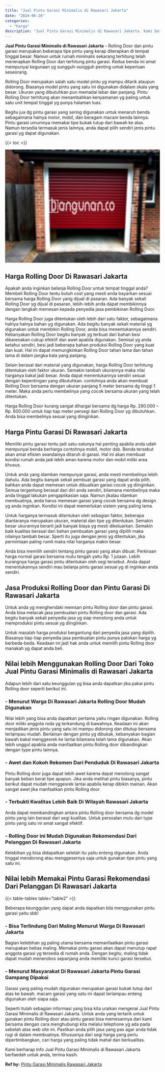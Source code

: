 ```yaml
---
title: "Jual Pintu Garasi Minimalis di Rawasari Jakarta"
date: "2024-06-28"
categories: 
  - "harga"
description: "Jual Pintu Garasi Minimalis di Rawasari Jakarta. Kami berharap Info Jual Pintu Garasi Minimalis di Rawasari Jakarta berfaedah untuk anda, terima kasih...."
---
```


**Jual Pintu Garasi Minimalis di Rawasari Jakarta** – Rolling Door dan pintu garasi merupakan beberapa tipe pintu yang kerap diterapkan di tempat tinggal besar. Namun untuk rumah minimalis sekarang terhitung telah menerapkan Rolling Door dan terhitung pintu garasi. Kedua benda ini amat mempunyai kegunaan yg sungguh-sungguh penting untuk keperluan seseorang.

Rolling Door merupakan salah satu model pintu yg mampu ditarik ataupun didorong. Biasanya model pintu yang satu ini digunakan didalam skala yang besar. Ukuran yang dibutuhkan pun memadai lebar dan panjang. Pintu Rolling Door terhitung akan menambahkan kenyamanan yg paling untuk satu unit tempat tinggal yg punya halaman luas.

Begitu jua dg pintu garasi yang sering digunakan untuk menaruh benda sebagaimana halnya motor, mobil, dan beragam macam benda lainnya. Pintu garasi umumnya memakai tipe bukak tutup dari bawah ke atas. Namun tersedia termasuk jenis lainnya, anda dapat pilih sendiri jenis pintu garasi yg dapat digunakan.

{{< toc >}}

![Jual Pintu Garasi Minimalis di Rawasari Jakarta](/images/pintu-garasi-31.png)

## Harga Rolling Door Di Rawasari Jakarta

Apakah anda inginkan belanja Rolling Door untuk tempat tinggal anda? Membeli Rolling Door tentu butuh cost yang mesti anda bayarkan sesuai bersama harga Rolling Door yang dijual di pasaran. Ada banyak sekali Rolling Door yg dijual di pasaran, lebih-lebih anda dapat membikinnya dengan langkah memesan kepada penyedia jasa pembikinan Rolling Door.

Harga Rolling Door juga ditentukan oleh lebih dari satu faktor, sebagaimana halnya halnya bahan yg digunakan. Ada begitu banyak sekali material yg digunakan untuk membikin Rolling Door, anda bisa menentukannya sendiri. Kebanyakan Rolling Door begitu banyak yg terbuat dari bahan besi dikarenakan cukup efektif dan awet apabila digunakan. Semisal yg anda ketahui sendiri, besi jadi beberapa bahan produksi Rolling Door yang kuat dan kuat. Hal ini dapat memungkinkan Rolling Door tahan lama dan tahan lama di dalam jangka kala yang panjang.

Selain berasal dari material yang digunakan, harga Rolling Door terhitung ditentukan oleh faktor ukuran. Semakin tambah ukurannya maka nilai harganya bakal jadi besar. Anda dapat menentukannya sendiri sesuai dengan kepentingan yang dibutuhkan. contohnya anda akan membuat Rolling Door bersama dengan ukuran panjang 5 meter bersama dg tinggi 1 meter. Maka anda perlu membelinya yang cocok bersama ukuran yang telah ditentukan.

Harga Rolling Door kurang sangat dihargai bersama dg harga Rp. 290.000 – Rp. 600.000 untuk tiap tiap meter persegi dari Rolling Door yg dibutuhkan. Anda bisa membelinya sesuai yang diinginkan.

## Harga Pintu Garasi Di Rawasari Jakarta

Memiliki pintu garasi tentu jadi satu-satunya hal penting apabila anda udah mempunyai benda berharga contohnya mobil, motor dsb. Benda tersebut akan amat efisien seandainya ditaruh di garasi. Hal ini akan membuat kondisi rumah anda jadi lebih aman karena motor dan mobil miliki area khusus.

Untuk anda yang idamkan mempunyai garasi, anda mesti membelinya lebih dahulu. Ada begitu banyak sekali pembuat garasi yang dapat anda pilih, bahkan anda dapat memesan untuk dibuatkan garasi cocok yg diinginkan. Semua tergantung berasal dari diri anda sendiri, bilamana membelinya maka anda tinggal lakukan pengaplikasian saja. Namun jikalau idamkan membuatnya, anda harus memesan garasi yang cocok bersama dg design yg anda inginkan. Kondisi ini dapat memerlukan sistem yang paling lama.

Untuk harganya termasuk ditentukan oleh sebagian faktor, beberapa diantaranya merupakan ukuran, material dan tipe yg ditentukan. Semakin besar ukurannya berarti jadi banyak biaya yg mesti dikeluarkan. Semakin baik kualitas berasal dari bahan pembuatan garasi yang dipilih maka nilainya tambah besar. Sperti itu juga dengan jenis yg ditentukan, jika permintaan paling rumit maka nilai harganya makin besar.

Anda bisa memilih sendiri tentang pintu garasi yang akan dibuat. Perkiraan harga normal garasi bersama mutu tengah yaitu Rp. 1 jutaan. Lebih kurangnya harga garasi pintu ditentukan oleh segi tersebut. Anda dapat menentukannya sendiri mau belanja pintu garasi sesuai yg di inginkan anda sendiri.

## Jasa Produksi Rolling Door dan Pintu Garasi Di Rawasari Jakarta

Untuk anda yg menghendaki memsan pintu Rolling door dan pintu garasi. Anda bisa melacak jasa pembuatan pintu Rolling door dan garasi. Ada begitu banyak sekali penyedia jasa yg siap menolong anda untuk memproduksi pintu sesuai yg diinginkan.

Untuk masalah harga produksi bergantung dari penyedia jasa yang dipilih. Biasanya tiap-tiap penyedia jasa pembuatan pintu punya patokan harga yg berbeda-beda. Keadaan ini jadi hak anda untuk memilih pintu Rolling door manakah yg dapat anda beli.

## Nilai lebih Menggunakan Rolling Door Dari Toko Jual Pintu Garasi Minimalis di Rawasari Jakarta

Adapun lebih dari satu keunggulan yg bisa anda dapatkan jika pakai pintu Rolling door seperti berikut ini.

### \- Menurut Warga Di Rawasari Jakarta Rolling Door Mudah Digunakan

Nilai lebih yang bisa anda dapatkan pertama yaitu ringan digunakan. Rolling door miliki anggota roda yg terkandung di bawahnya. Keadaan ini akan menjadikan jenis pintu yang satu ini mampu didorong dan ditutup bersama terlampau mudah. Berlainan dengan pintu yg dibukak, kebanyakan bagian bawah bakal menggesrek ke lantai bilamana telah lama digunakan. Akan lebih unggul apabila anda manfaatkan pintu Rolling door dibandingkan dengan type pintu lainnya.

### \- Awet dan Kokoh Rekomen Dari Penduduk Di Rawasari Jakarta

Pintu Rolling door juga dapat lebih awet karena dapat menolong sangat banyak beban berat tipe apapun. Jika anda melihat pintu biasanya, pintu berikut dapat mudah menggesrek lantai apabila kerap dibikin mainan. Akan sangat awet jika manfaatkan pintu Rolling door.

### \- Terbukti Kwalitas Lebih Baik Di Wilayah Rawasari Jakarta

Anda dapat membandingkan antara pintu Rolling door bersama dg model pintu yang lain berasal dari segi kualitas. Untuk persoalan mutu dari type pintu yang satu ini amat sangat efektif.

### \- Rolling Door ini Mudah Digunakan Rekomendasi Dari Pelanggan Di Rawasari Jakarta

Kelebihan yg bisa didapatkan setelah itu yaitu enteng digunakan. Anda tinggal mendorong atau menggesernya saja untuk gunakan tipe pintu yang satu ini.

## Nilai lebih Memakai Pintu Garasi Rekomendasi Dari Pelanggan Di Rawasari Jakarta

{{< table-tables table="table2" >}}

Beberapa keunggulan yang dapat anda dapatkan bila menggunakan pintu garasi yaitu sbb!

### \- Bisa Terlindung Dari Maling Menurut Warga Di Rawasari Jakarta

Bagian kelebihan yg paling utama bersama memanfaatkan pintu garasi merupakan bebas maling. Memakai pintu garasi akan dapat menutup rapat anggota garasi yg tersedia di rumah anda. Dengan begitu, maling tidak dapat mudah menerobos sepanjang anda memiliki kunci garasi tersebut.

### \- Menurut Masyarakat Di Rawasari Jakarta Pintu Garasi Gampang Dipakai

Garasi yang paling mudah digunakan merupakan garasi bukak tutup dari atas ke bawah. macam garasi yang satu ini dapat terlampau enteng digunakan oleh siapa saja.

Seperti itulah sebagian informasi yang bisa kita uraikan mengenai Jual Pintu Garasi Minimalis di Rawasari Jakarta. Untuk anda yang tertarik untuk gunakan pintu Rolling door atau pintu garasi bisa memesannya dari kami bersama dengan cara menghubungi kita melalui telephone yg ada pada sebelah atas web site ini. Pastikan anda pilih jasa yang pas agar anda tidak rugi di dalam membuatnya. Khususnya dari segi harga yang perlu dipertimbangkan, cari harga yang paling tidak mahal dan berkualitas.

Kami berharap Info Jual Pintu Garasi Minimalis di Rawasari Jakarta berfaedah untuk anda, terima kasih.

**Ref by:** [Pintu Garasi Minimalis Rawasari Jakarta](https://id.wikipedia.org/wiki/Pintu)
